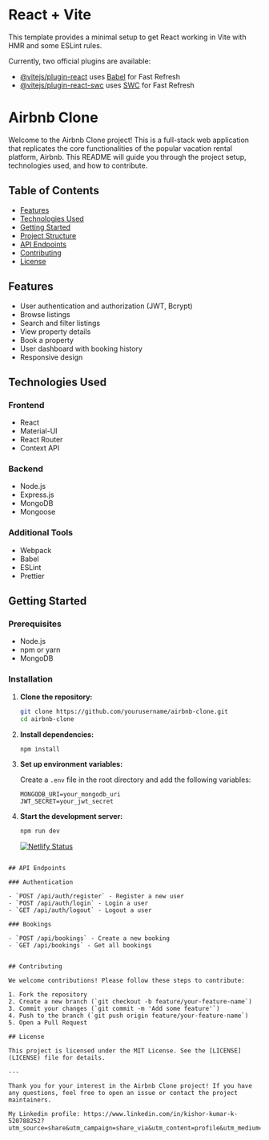 # React + Vite

This template provides a minimal setup to get React working in Vite with HMR and some ESLint rules.

Currently, two official plugins are available:

- [@vitejs/plugin-react](https://github.com/vitejs/vite-plugin-react/blob/main/packages/plugin-react/README.md) uses [Babel](https://babeljs.io/) for Fast Refresh
- [@vitejs/plugin-react-swc](https://github.com/vitejs/vite-plugin-react-swc) uses [SWC](https://swc.rs/) for Fast Refresh

# Airbnb Clone

Welcome to the Airbnb Clone project! This is a full-stack web application that replicates the core functionalities of the popular vacation rental platform, Airbnb. This README will guide you through the project setup, technologies used, and how to contribute.

## Table of Contents

- [Features](#features)
- [Technologies Used](#technologies-used)
- [Getting Started](#getting-started)
- [Project Structure](#project-structure)
- [API Endpoints](#api-endpoints)
- [Contributing](#contributing)
- [License](#license)

## Features

- User authentication and authorization (JWT, Bcrypt)
- Browse listings
- Search and filter listings
- View property details
- Book a property
- User dashboard with booking history
- Responsive design

## Technologies Used

### Frontend

- React
- Material-UI
- React Router
- Context API

### Backend

- Node.js
- Express.js
- MongoDB
- Mongoose

### Additional Tools

- Webpack
- Babel
- ESLint
- Prettier

## Getting Started

### Prerequisites

- Node.js
- npm or yarn
- MongoDB

### Installation

1. **Clone the repository:**

   ```bash
   git clone https://github.com/yourusername/airbnb-clone.git
   cd airbnb-clone
   ```

2. **Install dependencies:**

   ```bash
   npm install
   ```

3. **Set up environment variables:**

   Create a `.env` file in the root directory and add the following variables:

   ```plaintext
   MONGODB_URI=your_mongodb_uri
   JWT_SECRET=your_jwt_secret
   ```

4. **Start the development server:**

   ```bash
   npm run dev
   ```

   [![Netlify Status](https://api.netlify.com/api/v1/badges/82dde0d3-ef19-47bb-9dd6-7b8628d29464/deploy-status)](https://app.netlify.com/sites/zingy-hotteok-afcff4/deploys)

```

## API Endpoints

### Authentication

- `POST /api/auth/register` - Register a new user
- `POST /api/auth/login` - Login a user
- `GET /api/auth/logout` - Logout a user

### Bookings

- `POST /api/bookings` - Create a new booking
- `GET /api/bookings` - Get all bookings


## Contributing

We welcome contributions! Please follow these steps to contribute:

1. Fork the repository
2. Create a new branch (`git checkout -b feature/your-feature-name`)
3. Commit your changes (`git commit -m 'Add some feature'`)
4. Push to the branch (`git push origin feature/your-feature-name`)
5. Open a Pull Request

## License

This project is licensed under the MIT License. See the [LICENSE](LICENSE) file for details.

---

Thank you for your interest in the Airbnb Clone project! If you have any questions, feel free to open an issue or contact the project maintainers.

My Linkedin profile: https://www.linkedin.com/in/kishor-kumar-k-520788252?utm_source=share&utm_campaign=share_via&utm_content=profile&utm_medium=ios_app